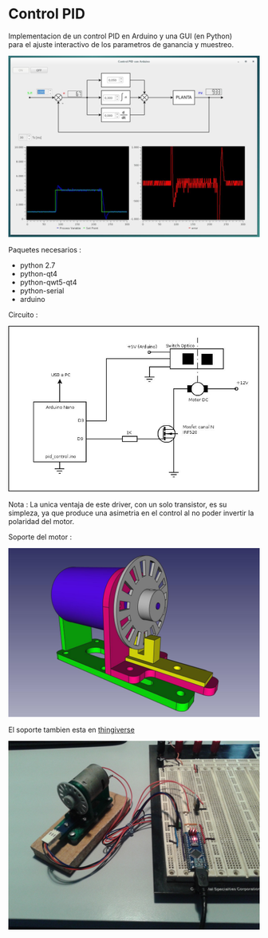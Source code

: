Control PID 
===========

Implementacion de un control PID en Arduino y una GUI (en Python)   
para el ajuste interactivo de los parametros de ganancia y muestreo. 

![GUI](gui.jpg)

Paquetes necesarios :

* python 2.7
* python-qt4
* python-qwt5-qt4
* python-serial
* arduino

Circuito :

![circuito](circuito.jpg)

Nota : 
La unica ventaja de este driver, con un solo transistor, es su 
simpleza, ya que produce una asimetria en el control al no
poder invertir la polaridad del motor.

Soporte del motor : 

![soporte](soporte/ensamblaje.jpg)

El soporte tambien esta en [thingiverse](www.thingiverse.com/thing:1643604)

![foto](soporte/foto.jpg)

